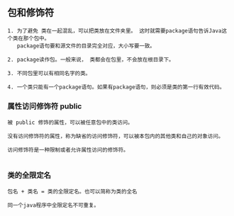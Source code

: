 ## 包和修饰符

```
1. 为了避免 类在一起混乱，可以把类放在文件夹里。 这时就需要package语句告诉Java这个类在那个包中。
   package语句要和源文件的目录完全对应，大小写要一致。

2. package读作包。一般来说， 类都会在包里，不会放在根目录下。

3. 不同包里可以有相同名字的类。

4. 一个类只能有一个package语句。如果有package语句，则必须是类的第一行有效代码。

```

### 属性访问修饰符 public 

```
被 public 修饰的属性，可以被任意包中的类访问。

没有访问修饰符的属性，称为缺省的访问修饰符，可以被本包内的其他类和自己的对象访问。

访问修饰符是一种限制或者允许属性访问的修饰符。


```

### 类的全限定名

```
包名 + 类名 = 类的全限定名。也可以简称为类的全名

同一个java程序中全限定名不可重复。
```

